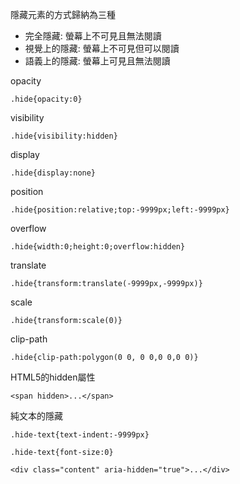 隱藏元素的方式歸納為三種
- 完全隱藏: 螢幕上不可見且無法閱讀
- 視覺上的隱藏: 螢幕上不可見但可以閱讀
- 語義上的隱藏: 螢幕上可見且無法閱讀

opacity
```
.hide{opacity:0}
```

visibility
```
.hide{visibility:hidden}
```

display
```
.hide{display:none}
```

position
```
.hide{position:relative;top:-9999px;left:-9999px}
```

overflow
```
.hide{width:0;height:0;overflow:hidden}
```

translate
```
.hide{transform:translate(-9999px,-9999px)}
```

scale
```
.hide{transform:scale(0)}
```

clip-path
```
.hide{clip-path:polygon(0 0, 0 0,0 0,0 0)}
```

HTML5的hidden屬性
```
<span hidden>...</span>
```

純文本的隱藏
```
.hide-text{text-indent:-9999px}
```

```
.hide-text{font-size:0}
```

```
<div class="content" aria-hidden="true">...</div>
```